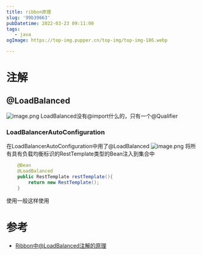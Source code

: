 ```yaml
---
title: ribbon原理
slug: '99b39663'
pubDatetime: 2022-03-23 09:11:00
tags:
   - java
ogImage: https://top-img.pupper.cn/top-img/top-img-186.webp

---
```


# 注解
## @LoadBalanced
![image.png](https://shyblog.oss-cn-beijing.aliyuncs.com/img//image_1648026993336.png)
LoadBalanced没有@import什么的，只有一个@Qualifier
### LoadBalancerAutoConfiguration
在LoadBalancerAutoConfiguration中用了@LoadBalanced
![image.png](https://shyblog.oss-cn-beijing.aliyuncs.com/img//image_1648027060344.png)
将所有具有负载均衡标识的RestTemplate类型的Bean注入到集合中
```java
    @Bean
    @LoadBalanced
    public RestTemplate restTemplate(){
        return new RestTemplate();
    }
```
使用一般这样使用
# 参考
- [Ribbon中@LoadBalanced注解的原理](https://blog.51cto.com/u_14643435/2866253)
